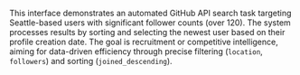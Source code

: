This interface demonstrates an automated GitHub API search task targeting Seattle-based users with significant follower counts (over 120). The system processes results by sorting and selecting the newest user based on their profile creation date. The goal is recruitment or competitive intelligence, aiming for data-driven efficiency through precise filtering (`location`, `followers`) and sorting (`joined_descending`).